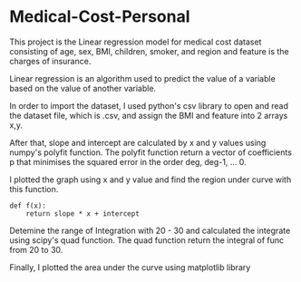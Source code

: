 # Medical-Cost-Personal

This project is the Linear regression model for medical cost dataset consisting of age, sex, BMI, children, smoker, and region and feature is the charges of insurance.

Linear regression is an algorithm used to predict the value of a variable based on the value of another variable.

In order to import the dataset, I used python's csv library to open and read the dataset file, which is .csv, and assign the BMI and feature into 2 arrays x,y.

After that, slope and intercept are calculated by x and y values using numpy's polyfit function. The polyfit function return a vector of coefficients p that minimises the squared error in the order deg, deg-1, … 0.

I plotted the graph using x and y value and find the region under curve with this function.
```
def f(x):
    return slope * x + intercept
```

Detemine the range of Integration with 20 - 30 and calculated the integrate using scipy's quad function. The quad function return the integral of func from 20 to 30.

Finally, I plotted the area under the curve using matplotlib library
